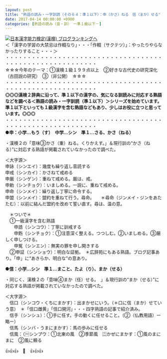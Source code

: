 ```yaml
---
layout: post
title: "熟語の読み・一字訓読（その６４：準１以下）：申（かさ）ねる　信（まか）せる"
date: 2017-04-14 00:00:00 +0900
categories: [熟語の読み（音・訓）　ー準１級以下－]
---
```


[![](/syuusyuu9701/assets/images/熟語の読み・一字訓読（その６４：準１以下）：申（かさ）ねる-信（まか）せる-br_c_3028_1.gif)](http://blog.with2.net/link.php?1659096:3028 "日本漢字能力検定(漢検) ブログランキングへ")[日本漢字能力検定(漢検) ブログランキングへ](http://blog.with2.net/link.php?1659096:3028)  
＜「漢字の学習の大禁忌は作輟なり」・・・「作輟（サクテツ）」：やったりやらなかったりすること・・・＞  
・・・・・・・・・・・・・・・・・・・・・・・・・・・・・・・・・・・・・・・・・・・・・・・・・・・・・・・・・  
☆☆☆今年のテーマ：①漢検１級１９９点以上　②好きな古代史の研究深化（古田説の研究）　③（非公開）　☆☆☆　　  
・・・・・・・・・・・・・・・・・・・・・・・・・・・・・・・・・・・・・・・・・・・・・・・・・・・・・・・・・  
**◎◎◎漢検２辞典に沿って、準１以下の漢字の、気になる訓読みに対応する熟語などを調べる＜熟語の読み・一字訓読（準１以下）＞シリーズを始めています。準１以下といっても１級漢字を含む熟語などもあり、少しはお役に立つと思っています。◎◎◎**  
・・・・・・・・・・・・・・・・・・・・・・・・・・・・・・・・・・・・・・・・・・・・・・・・・・・・・・・・・  
**●申：小学…もう（す）　中学…シン　準１…さる、かさ（ねる）**  
  
・漢検２の「意味③かさ（重）ねる。くりかえす。」＆現行訓の“かさ（ねる）”に対応する熟語が掲載されていなかったので調べた。  
  
＜大字源＞  
申詠（シンエイ）：幾度も繰り返し音読する  
申戒（シンカイ）：かさねて戒める  
申厳（シンゲン）：重ねて戒める。厳は、戒。  
申勅（シンチョク）：いましめる。一説に、重ねて戒める。  
申命（シンメイ）：繰り返し丁寧に命令する。  
申盟（シンメイ）：盟約を重ねて行う。尋命。　　＊尋命（ジンメイ・ジンをあたたむ）：以前に結んだ盟約を改めて誓い直す。尋は、温の意。  
  
　＊ついで＊  
　①一級漢字を含む熟語  
　　申誥（シンコウ）：丁寧に訓戒する  
　　申飭（シンチョク）：①注意深く整える。つつしむ。②いましめる。③厳しく申しつける。  
　　申冤（シンエン）：無実の罪を申し開きする  
　②申証（シンショウ）：明白な証拠。　＊広辞苑にもある熟語。ブログ記事あり。「申」に“あきらか、明白な”の意あり。  
  
**●信：小学…シン　準１…まこと、たよ（り）、まか（せる）**  
  
・同じく、漢検２の「意味④まか（任）せる。　」＆現行訓の“まか（せる）”に対応する熟語が掲載されていなかったので調べた。  
  
＜大字源＞  
　信口（シンコウ・くちにまかす）：出まかせにいう。（＊口に信（まか）せていう意）　＊「信口雌黄」「信口開河」・・・四字熟語の記事で紹介済み。  
　信手（シンシュ）：①手に任す。手の動くに任せること。（②（仏教用語）ー略ー）  
　信馬（シンバ・うまにまかす）：馬の歩みに任せる  
　信風：（🈩シンプウ：①北東の風　②季節風　🈔かぜにまかす：①風のまにまに　②風に頼る  
  
👍👍👍　🐔　👍👍👍  
